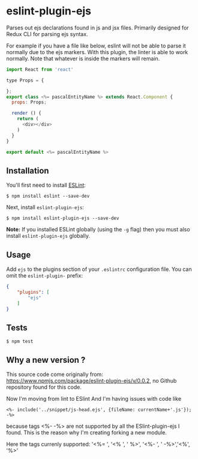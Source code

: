 # eslint-plugin-ejs

Parses out ejs declarations found in js and jsx files. Primarily designed for Redux CLI for parsing ejs syntax.

For example if you have a file like below, eslint will not be able to parse it normally due to the ejs markers. With this plugin, the linter is able to work normally. Note that whatever is inside the markers will remain.
```js
import React from 'react'

type Props = {

};
export class <%= pascalEntityName %> extends React.Component {
  props: Props;

  render () {
    return (
      <div></div>
    )
  }
}

export default <%= pascalEntityName %>
```

## Installation

You'll first need to install [ESLint](http://eslint.org):

```
$ npm install eslint --save-dev
```

Next, install `eslint-plugin-ejs`:

```
$ npm install eslint-plugin-ejs --save-dev
```

**Note:** If you installed ESLint globally (using the `-g` flag) then you must also install `eslint-plugin-ejs` globally.

## Usage

Add `ejs` to the plugins section of your `.eslintrc` configuration file. You can omit the `eslint-plugin-` prefix:

```json
{
    "plugins": [
        "ejs"
    ]
}
```

## Tests
```
$ npm test
```

## Why a new version ?
This source code come originally from: https://www.npmjs.com/package/eslint-plugin-ejs/v/0.0.2, no Github repository found for this code.

Now I'm moving from lint to ESlint And I'm having issues with code like
```
<%- include('../snippet/js-head.ejs', {fileName: currentName+'.js'}); -%>

```

because tags <%- -%> are not supported by all the ESlint-plugin-ejs I found. This is the reason why I'm creating forking a new module.


Here the tags currenly supported: '<%= ', '<% ', ' %>', '<%- ', ' -%>','<%', '%>'
